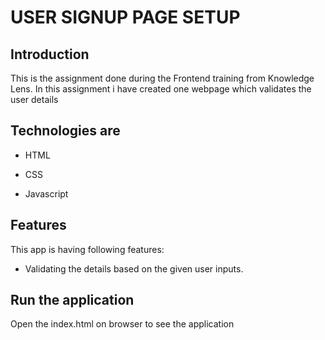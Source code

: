 # USER SIGNUP PAGE SETUP
## Introduction
This is the assignment done during the Frontend training from Knowledge Lens. In this assignment i have created one webpage which validates the user details

## Technologies are

- HTML

- CSS 

- Javascript

## Features

This app is having following features:

- Validating the details based on the given user inputs.


## Run the application
Open the index.html on browser to see the application